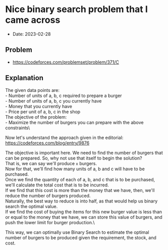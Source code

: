 # Nice binary search problem that I came across
- Date: 2023-02-28 

## Problem
- https://codeforces.com/problemset/problem/371/C

## Explanation
The given data points are:\
    - Number of units of a, b, c required to prepare a burger\
    - Number of units of a, b, c you currently have\
    - Money that you currently have\
    - Price per unit of a, b, c in the shop\
The objective of the problem:\
    - Maximize the number of burgers you can prepare with the above constraints\

Now let's understand the approach given in the editorial: https://codeforces.com/blog/entry/9876

The objective is important here. We need to find the number of burgers that can be prepared. So, why not use that itself to begin the solution?\
That is, we can say we'll produce `x` burgers.\
Now for that, we'll find how many units of a, b and c will have to be purchased.\
Once we find the quantity of each of a, b, and c that is to be purchased, we'll calculate the total cost that is to be incurred.\
If we find that this cost is more than the money that we have, then, we'll reduce the number of burgers produced.\
Naturally, the best way to reduce is into half, as that would help us binary search the optimal value.\
If we find the cost of buying the items for this new burger value is less than or equal to the money that we have, we can store this value of burgers, and push the lower limit for burger production.\

This way, we can optimally use Binary Search to estimate the optimal number of burgers to be produced given the requirement, the stock, and cost.

